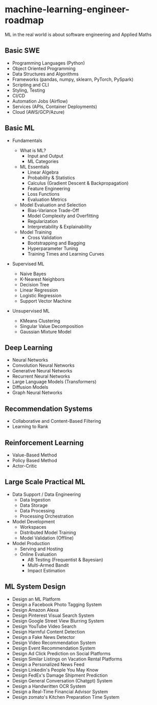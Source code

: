 # machine-learning-engineer-roadmap

ML in the real world is about software engineering and Applied Maths

## Basic SWE
- Programming Languages (Python)
- Object Oriented Programming
- Data Structures and Algorithms
- Frameworks (pandas, numpy, sklearn, PyTorch, PySpark)
- Scripting and CLI
- Styling, Testing
- CI/CD
- Automation Jobs (Airflow)
- Services (APIs, Container Deployments)
- Cloud (AWS/GCP/Azure)

## Basic ML
- Fundamentals
  - What is ML?
    - Input and Output
    - ML Categories
  - ML Essentials
    - Linear Algebra
    - Probability & Statistics
    - Calculus (Gradient Descent & Backpropagation)
    - Feature Engineering 
    - Loss Functions 
    - Evaluation Metrics
  - Model Evaluation and Selection
    - Bias-Variance Trade-Off
    - Model Complexity and Overfitting
    - Regularization
    - Interpretability & Explainability
  - Model Training
    - Cross Validation
    - Bootstrapping and Bagging
    - Hyperparameter Tuning
    - Training Times and Learning Curves
  
- Supervised ML
  - Naive Bayes
  - K-Nearest Neighbors
  - Decision Tree
  - Linear Regression
  - Logistic Regression
  - Support Vector Machine
    
- Unsupervised ML
  - KMeans Clustering
  - Singular Value Decomposition
  - Gaussian Mixture Model
  
## Deep Learning
- Neural Networks
- Convolution Neural Networks
- Generative Neural Networks
- Recurrent Neural Networks
- Large Language Models (Transformers)
- Diffusion Models
- Graph Neural Networks

## Recommendation Systems
- Collaborative and Content-Based Filtering
- Learning to Rank

## Reinforcement Learning
- Value-Based Method
- Policy Based Method
- Actor-Critic

## Large Scale Practical ML
- Data Support / Data Engineering
  - Data Ingestion
  - Data Storage
  - Data Processing
  - Processing Orchestration
- Model Development
  - Workspaces
  - Distributed Model Training
  - Model Validation (Offline)
- Model Production
  - Serving and Hosting
  - Online Evaluation
    - AB Testing (Frequentist & Bayesian)
    - Multi-Armed Bandit
    - Impact Estimation

## ML System Design
- Design an ML Platform
- Design a Facebook Photo Tagging System
- Design Amazon Alexa
- Design Pinterest Visual Search System
- Design Google Street View Blurring System
- Design YouTube Video Search
- Design Harmful Content Detection
- Design a Fake News Detector
- Design Video Recommendation System
- Design Event Recommendation System
- Design Ad Click Prediction on Social Platforms
- Design Similar Listings on Vacation Rental Platforms
- Design a Personalized News Feed
- Design Linkedin's People You May Know
- Design FedEx's Damage Shipment Prediction
- Design General Conversation (Chatgpt) System
- Design a Handwritten OCR System
- Design a Real-Time Financial Advisor System
- Design zomato's Kitchen Preparation Time System
